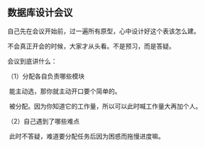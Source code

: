 ## 数据库设计会议

自己先在会议开始前，过一遍所有原型，心中设计好这个表该怎么建。

不会真正开会的时候，大家才从头看。不是预习，而是答疑。



会议到底讲什么：

（1）分配各自负责哪些模块

​	能主动选，那你就主动开口要个简单的。

​	被分配。因为你知道它的工作量，所以可以此时喊工作量大再加个人。

（2）自己遇到了哪些难点

​	此时不答疑，难道要分配任务后因为困惑而拖慢进度嘛。